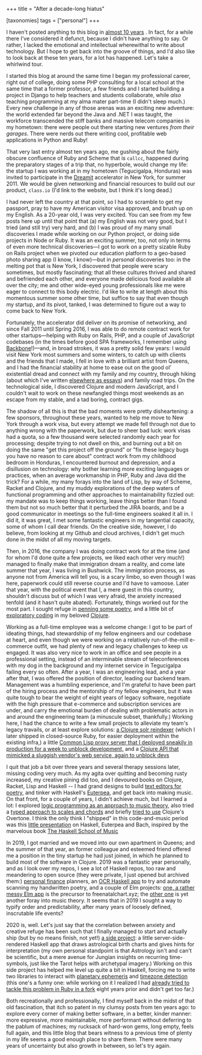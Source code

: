 +++
title = "After a decade-long hiatus"

[taxonomies]
tags = ["personal"]
+++

I haven't posted anything to this blog in [almost 10 years](@/2011-03-27-callcc.md) . In fact, for a while there I've considered it defunct, because I didn't have anything to say. Or rather, I lacked the emotional and intellectual wherewithal to write about technology. But I hope to get back into the groove of things, and I'd also like to look back at these ten years, for a lot has happened. Let's take a whirlwind tour.

<!-- more -->

I started this blog at around the same time I began my professional career, right out of college, doing some PHP consulting for a local school at the same time that a former professor, a few friends and I started building a project in Django to help teachers and students collaborate, while _also_ teaching programming at my alma mater part-time (I didn't sleep much.) Every new challenge in any of those arenas was an exciting new adventure: the world extended far beyond the Java and .NET I was taught, the workforce transcended the stiff banks and massive telecom companies in my hometown: there were people out there starting new ventures _from their garages_. There were nerds out there writing cool, profitable web applications in Python and Ruby!

That very last entry almost ten years ago, me gushing about the fairly obscure confluence of Ruby and Scheme that is `callcc`, happened during the preparatory stages of a trip that, no hyperbole, would change my life: the startup I was working at in my hometown (Tegucigalpa, Honduras) was invited to participate in the [Dreamit](https://www.dreamit.com/) accelerator in New York, for summer 2011. We would be given networking and financial resources to build out our product, `class.io` (I'd link to the website, but I think it's long dead.) 

I had never left the country at that point, so I had to scramble to get my passport, pray to have my American visitor visa approved, and brush up on my English. As a 20-year old, I was very excited. You can see from my few posts here up until that point that (a) my English was not very good, but I tried (and still try) very hard, and (b) I was proud of my many small discoveries I made while working on our Python project, or doing side projects in Node or Ruby. It was an exciting summer, too, not only in terms of even more technical discoveries—I got to work on a pretty sizable Ruby on Rails project when we pivoted our education platform to a geo-based photo sharing app (I know, I know)—but in *personal* discoveries too: in the melting pot that is New York, I discovered that people were scary sometimes, but mostly fascinating; that all these cultures thrived and shared and befriended each other, and everyone made delicious food available all over the city; me and other wide-eyed young professionals like me were eager to connect to this body electric. I'd like to write at length about this momentous summer some other time, but suffice to say that even though my startup, and its pivot, tanked, I was determined to figure out a way to come back to New York.

Fortunately, the accelerator did deliver on its promise of networking, and since Fall 2011 until Spring 2016, I was able to do remote contract work for other startups—helping with Ruby on Rails, PHP, and a couple of JavaScript codebases (in the times before good SPA frameworks, I remember using [Backbone](https://backbonejs.org/)!)—and, in broad strokes, it was a pretty solid few years: I would visit New York most summers and some winters, to catch up with clients and the friends that I made, I fell in love with a brilliant artist from Queens, and I had the financial stability at home to ease out on the good ol' existential dread and connect with my family and my country, through hiking (about which I've written [elsewhere as essays](http://cuaderno.lfborjas.com/)) and family road trips. On the technological side, I discovered Clojure and modern JavaScript, and I couldn't wait to work on these newfangled things most weekends as an escape from my stable, and a tad boring, contract gigs.

The shadow of all this is that the bad moments were pretty disheartening: a few sponsors, throughout these years, wanted to help me move to New York through a work visa, but every attempt we made fell through not due to anything wrong with the paperwork, but due to sheer bad luck: work visas had a quota, so a few thousand were selected randomly each year for processing; despite trying to not dwell on this, and burning out a bit on doing the same "get this project off the ground" or "fix these legacy bugs you have no reason to care about" contract work from my childhood bedroom in Honduras, I encountered burnout and depression, and a disillusion on technology: why bother learning more exciting languages or practices, when an average workmanship in PHP, Ruby and Java did the trick? For a while, my many forays into the land of Lisp, by way of Scheme, Racket and Clojure, and my muddy explorations of the deep waters of functional programming and other approaches to maintainability fizzled out: my mandate was to keep things working, leave things better than I found them but not so much better that it perturbed the JIRA boards, and be a good communicator in meetings so the full-time engineers soaked it all in. I did it, it was great, I met some fantastic engineers in my tangential capacity, some of whom I call dear friends. On the creative side, however, I do believe, from looking at my Github and cloud archives, I didn't get much done in the midst of all my moving targets.

Then, in 2016, the company I was doing contract work for at the time (and for whom I'd done quite a few projects, we liked each other very much!) managed to finally make that immigration dream a reality, and come late summer that year, I was living in Bushwick. The immigration process, as anyone not from America will tell you, is a scary limbo, so even though I was here, paperwork could still reverse course and I'd have to vamoose. Later that year, with the political event that I, a mere guest in this country, shouldn't discuss but of which I was very afraid, the anxiety increased tenfold (and it hasn't quite abated). Fortunately, things worked out for the most part. I sought refuge in [penning some poetry](https://poetry.lfborjas.com/), and a little bit of [exploratory coding](https://github.com/lfborjas/distractions) in my beloved [Clojure](https://github.com/lfborjas/clojure-playground).

Working as a full-time employee was a welcome change: I got to be part of ideating things, had stewardship of my fellow engineers and our codebase at heart, and even though we were working on a relatively run-of-the-mill e-commerce outfit, we had plenty of new and legacy challenges to keep us engaged. It was also very nice to work in an office and see people in a professional setting, instead of an interminable stream of teleconferences with my dog in the background and my internet service in Tegucigalpa failing every so often. After a year, I was an engineering lead, and a year after that, I was offered the position of director, leading our backend team. Management was a humbling experience, and I'm grateful to have been part of the hiring process and the mentorship of my fellow engineers, but it was quite tough to bear the weight of eight years of legacy software, negotiate with the high pressure that e-commerce and subscription services are under, and carry the emotional burden of dealing with problematic actors in and around the engineering team (a minuscule subset, thankfully.) Working here, I had the chance to write a few small projects to alleviate my team's legacy travails, or at least explore solutions: [a Clojure solr reindexer](https://github.com/lfborjas/product-reindexer) (which I later shipped in closed-source Ruby, for easier deployment within the existing infra,) a little [Common Lisp proxy server that I deployed sneakily in production for a week to unblock development,](https://github.com/lfborjas/simple-proxy) and a [Clojure API that mimicked a sluggish vendor's web service, again to unblock devs](https://github.com/lfborjas/mockery)

I quit that job a bit over three years and several therapy sessions later, missing coding very much. As my agita over quitting and becoming rusty increased, my creative pining did too, and I devoured books on Clojure, Racket, Lisp and Haskell -- I had grand designs to build [text editors for poetry](https://github.com/lfborjas/chapbook), and tinker with Haskell's [Euterpea](http://www.euterpea.com/), and get back into making music. On that front, for a couple of years, I didn't achieve much, but I learned a lot: I explored [logic programming as an approach to music theory](https://github.com/lfborjas/harmonielehre), also tried a [typed approach to scales and chords](https://github.com/lfborjas/piano-pal) and briefly [tried to use](https://github.com/lfborjas/overtone-playground) Clojure's Overtone. I think the only think I "shipped" in this code-and-music period was this [little presentation](https://github.com/lfborjas/MusicalOffering) on Haskell, Euterpea and Bach, inspired by the marvelous book [The Haskell School of Music](http://euterpea.com/haskell-school-of-music/)

In 2019, I got married and we moved into our own apartment in Queens; and the summer of that year, an former colleague and esteemed friend offered me a position in the tiny startup he had just joined, in which he planned to build most of the software in Clojure. 2019 was a fantastic year personally, and as I look over my repos, I see a lot of Haskell repos, too raw and meandering to open source (they were private, I just opened but archived them:) [personal finance](https://github.com/lfborjas/goals-tracker) planners, an [OCR Haskell app](https://github.com/lfborjas/orpheus) to try and automate scanning my handwritten poetry, and a couple of Elm projects: [one, a rather messy Elm app](https://github.com/lfborjas/senex) is the precursor to freenatalchart.xyz; the [other one](https://github.com/lfborjas/chordata-elm) is yet another foray into music theory. It seems that in 2019 I sought a way to typify order and predictability, after many years of loosely defined, inscrutable life events?

2020 is, well. Let's just say that the correlation between anxiety and creative refuge has been such that I finally managed to start and actually ship (but by no means finish, not yet!) [a side project](https://freenatalchart.xyz/): a little server-side-rendered Haskell app that draws astrological birth charts and gives hints for interpretation (my own personal standpoint is that Astrology isn't and can't be scientific, but a mere avenue for Jungian insights on recurring time-symbols, just like the Tarot helps with archetypal imagery.) Working on this side project has helped me level up quite a bit in Haskell, forcing me to write two libraries to interact with [planetary ephemeris](https://github.com/lfborjas/swiss-ephemeris) and [timezone detection](https://github.com/lfborjas/timezone-detect) (this one's a funny one: while working on it I realized I had [already tried to tackle this problem in Ruby in a fork](https://github.com/lfborjas/timezone) eight years prior and didn't get too far.)

Both recreationally and professionally, I find myself back in the midst of that old fascination, that itch so patent in my clumsy posts from ten years ago: to explore every corner of making better software, in a better, kinder manner: more expressive, more maintainable, more performant without deferring to the pablum of machines; my rucksack of hard-won gems, long empty, feels full again, and this little blog that bears witness to a previous time of plenty in my life seems a good enough place to share them. There were many years of uncertainty but also growth in between, so let's try again.
